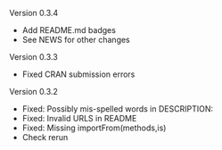 Version 0.3.4 

 - Add README.md badges
 - See NEWS for other changes

Version 0.3.3 

 - Fixed CRAN submission errors 
 
Version 0.3.2

 - Fixed: Possibly mis-spelled words in DESCRIPTION: 
 - Fixed: Invalid URLS in README
 - Fixed: Missing importFrom(methods,is)
 - Check rerun
 
